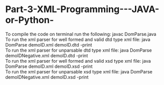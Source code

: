 # Part-3-XML-Programming---JAVA-or-Python-
  To compile the code on terminal run the following: javac DomParse.java <br/>
  To run the xml parser for well formed and valid dtd type xml file: java DomParse demoID.xml demoID.dtd -print <br/>
  To run the xml parser for unparsable dtd type xml file: java DomParse demoIDNegative.xml demoID.dtd -print <br/>
  To run the xml parser for well formed and valid xsd type xml file: java DomParse demoID.xml demoID.xsd -print <br/>
  To run the xml parser for unparsable xsd type xml file: java DomParse demoIDNegative.xml demoID.xsd -print <br/>
